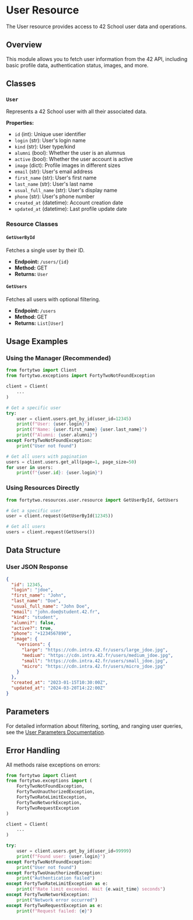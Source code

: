 # User Resource

The User resource provides access to 42 School user data and operations.

## Overview

This module allows you to fetch user information from the 42 API, including basic profile data, authentication status, images, and more.

## Classes

### `User`
Represents a 42 School user with all their associated data.

**Properties:**
- `id` (int): Unique user identifier
- `login` (str): User's login name
- `kind` (str): User type/kind
- `alumni` (bool): Whether the user is an alumnus
- `active` (bool): Whether the user account is active
- `image` (dict): Profile images in different sizes
- `email` (str): User's email address
- `first_name` (str): User's first name
- `last_name` (str): User's last name
- `usual_full_name` (str): User's display name
- `phone` (str): User's phone number
- `created_at` (datetime): Account creation date
- `updated_at` (datetime): Last profile update date

### Resource Classes

#### `GetUserById`
Fetches a single user by their ID.
- **Endpoint:** `/users/{id}`
- **Method:** GET
- **Returns:** `User`

#### `GetUsers`
Fetches all users with optional filtering.
- **Endpoint:** `/users`
- **Method:** GET
- **Returns:** `List[User]`

## Usage Examples

### Using the Manager (Recommended)

```python
from fortytwo import Client
from fortytwo.exceptions import FortyTwoNotFoundException

client = Client(
    ...
)

# Get a specific user
try:
    user = client.users.get_by_id(user_id=12345)
    print(f"User: {user.login}")
    print(f"Name: {user.first_name} {user.last_name}")
    print(f"Alumni: {user.alumni}")
except FortyTwoNotFoundException:
    print("User not found")

# Get all users with pagination
users = client.users.get_all(page=1, page_size=50)
for user in users:
    print(f"{user.id}: {user.login}")
```

### Using Resources Directly

```python
from fortytwo.resources.user.resource import GetUserById, GetUsers

# Get a specific user
user = client.request(GetUserById(12345))

# Get all users
users = client.request(GetUsers())
```

## Data Structure

### User JSON Response
```json
{
  "id": 12345,
  "login": "jdoe",
  "first_name": "John",
  "last_name": "Doe",
  "usual_full_name": "John Doe",
  "email": "john.doe@student.42.fr",
  "kind": "student",
  "alumni?": false,
  "active?": true,
  "phone": "+1234567890",
  "image": {
    "versions": {
      "large": "https://cdn.intra.42.fr/users/large_jdoe.jpg",
      "medium": "https://cdn.intra.42.fr/users/medium_jdoe.jpg",
      "small": "https://cdn.intra.42.fr/users/small_jdoe.jpg",
      "micro": "https://cdn.intra.42.fr/users/micro_jdoe.jpg"
    }
  },
  "created_at": "2023-01-15T10:30:00Z",
  "updated_at": "2024-03-20T14:22:00Z"
}
```

## Parameters

For detailed information about filtering, sorting, and ranging user queries, see the [User Parameters Documentation](parameter/README.md).

## Error Handling

All methods raise exceptions on errors:

```python
from fortytwo import Client
from fortytwo.exceptions import (
    FortyTwoNotFoundException,
    FortyTwoUnauthorizedException,
    FortyTwoRateLimitException,
    FortyTwoNetworkException,
    FortyTwoRequestException
)

client = Client(
    ...
)

try:
    user = client.users.get_by_id(user_id=99999)
    print(f"Found user: {user.login}")
except FortyTwoNotFoundException:
    print("User not found")
except FortyTwoUnauthorizedException:
    print("Authentication failed")
except FortyTwoRateLimitException as e:
    print(f"Rate limit exceeded. Wait {e.wait_time} seconds")
except FortyTwoNetworkException:
    print("Network error occurred")
except FortyTwoRequestException as e:
    print(f"Request failed: {e}")
```
